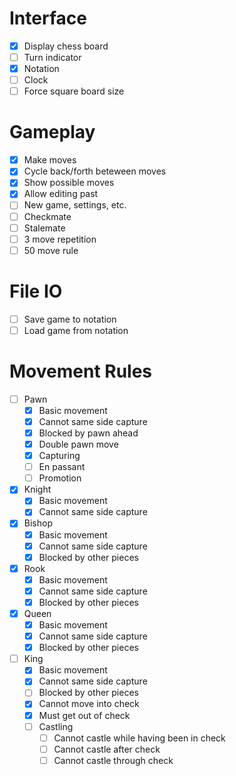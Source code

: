 # Interface

- [x] Display chess board
- [ ] Turn indicator
- [x] Notation
- [ ] Clock
- [ ] Force square board size

# Gameplay

- [x] Make moves
- [x] Cycle back/forth beteween moves
- [x] Show possible moves
- [x] Allow editing past
- [ ] New game, settings, etc.
- [ ] Checkmate
- [ ] Stalemate
- [ ] 3 move repetition
- [ ] 50 move rule

# File IO

- [ ] Save game to notation
- [ ] Load game from notation

# Movement Rules

- [ ] Pawn
  - [x] Basic movement
  - [x] Cannot same side capture
  - [x] Blocked by pawn ahead
  - [x] Double pawn move
  - [x] Capturing
  - [ ] En passant
  - [ ] Promotion
- [x] Knight
  - [x] Basic movement
  - [x] Cannot same side capture
- [x] Bishop
  - [x] Basic movement
  - [x] Cannot same side capture
  - [x] Blocked by other pieces
- [x] Rook
  - [x] Basic movement
  - [x] Cannot same side capture
  - [x] Blocked by other pieces
- [x] Queen
  - [x] Basic movement
  - [x] Cannot same side capture
  - [x] Blocked by other pieces
- [ ] King
  - [x] Basic movement
  - [x] Cannot same side capture
  - [ ] Blocked by other pieces
  - [x] Cannot move into check
  - [x] Must get out of check
  - [ ] Castling
    - [ ] Cannot castle while having been in check
    - [ ] Cannot castle after check
    - [ ] Cannot castle through check
